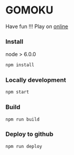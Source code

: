 # GOMOKU

Have fun !!! 
Play on [online](https://sunyanan891114.github.io/gomoku/)

### Install

node > 6.0.0

```bash
npm install
```

### Locally development

```bash
npm start
```

### Build

```bash
npm run build
```

### Deploy to github

```bash
npm run deploy
```

